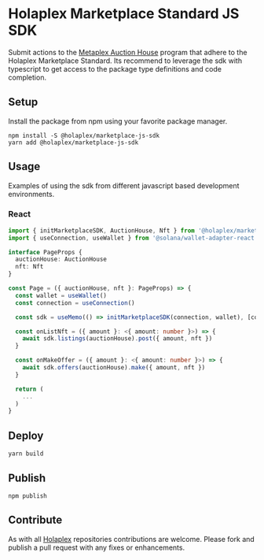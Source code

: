 # Holaplex Marketplace Standard JS SDK

Submit actions to the [Metaplex Auction House](https://docs.metaplex.com/auction-house/definition) program that adhere to the Holaplex Marketplace Standard. Its recommend to leverage the sdk with typescript to get access to the package type definitions and code completion.

## Setup

Install the package from npm using your favorite package manager.

```shell
npm install -S @holaplex/marketplace-js-sdk
yarn add @holaplex/marketplace-js-sdk
```

## Usage

Examples of using the sdk from different javascript based development environments.

### React

```typescript
import { initMarketplaceSDK, AuctionHouse, Nft } from '@holaplex/marketplace-js-sdk'
import { useConnection, useWallet } from '@solana/wallet-adapter-react'

interface PageProps {
  auctionHouse: AuctionHouse
  nft: Nft
}

const Page = ({ auctionHouse, nft }: PageProps) => {
  const wallet = useWallet()
  const connection = useConnection()

  const sdk = useMemo(() => initMarketplaceSDK(connection, wallet), [connection, wallet])

  const onListNft = ({ amount }: <{ amount: number }>) => {
    await sdk.listings(auctionHouse).post({ amount, nft })
  }

  const onMakeOffer = ({ amount }: <{ amount: number }>) => {
    await sdk.offers(auctionHouse).make({ amount, nft })
  }

  return (
    ...
  )
}
```

## Deploy

```
yarn build
```

## Publish

```
npm publish
```

## Contribute

As with all [Holaplex](https://www.holaplex.com/) repositories contributions are welcome. Please fork and publish a pull request with any fixes or enhancements.